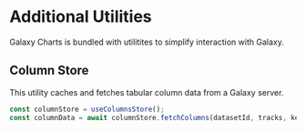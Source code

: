 # Additional Utilities

Galaxy Charts is bundled with utilitites to simplify interaction with Galaxy.

## Column Store

This utility caches and fetches tabular column data from a Galaxy server.

```js
const columnStore = useColumnsStore();
const columnData = await columnStore.fetchColumns(datasetId, tracks, keys);
```
